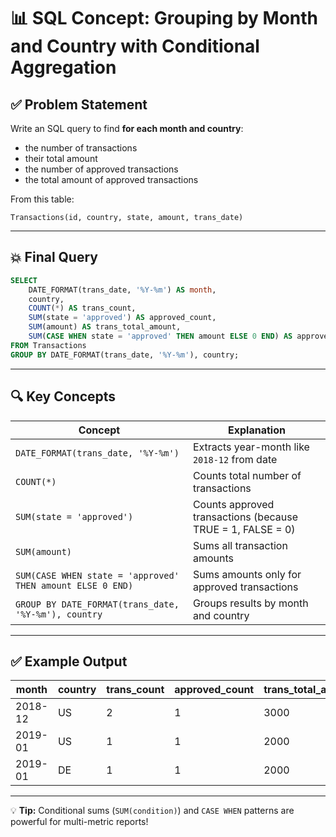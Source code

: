 
# 📊 SQL Concept: Grouping by Month and Country with Conditional Aggregation

## ✅ Problem Statement

Write an SQL query to find **for each month and country**:
- the number of transactions
- their total amount
- the number of approved transactions
- the total amount of approved transactions

From this table:
```
Transactions(id, country, state, amount, trans_date)
```

---

## 💥 Final Query

```sql
SELECT 
    DATE_FORMAT(trans_date, '%Y-%m') AS month,
    country,
    COUNT(*) AS trans_count,
    SUM(state = 'approved') AS approved_count,
    SUM(amount) AS trans_total_amount,
    SUM(CASE WHEN state = 'approved' THEN amount ELSE 0 END) AS approved_total_amount
FROM Transactions
GROUP BY DATE_FORMAT(trans_date, '%Y-%m'), country;
```

---

## 🔍 Key Concepts

| Concept                                  | Explanation                                                     |
|------------------------------------------|-----------------------------------------------------------------|
| `DATE_FORMAT(trans_date, '%Y-%m')`      | Extracts year-month like `2018-12` from date                   |
| `COUNT(*)`                              | Counts total number of transactions                           |
| `SUM(state = 'approved')`               | Counts approved transactions (because TRUE = 1, FALSE = 0)    |
| `SUM(amount)`                           | Sums all transaction amounts                                  |
| `SUM(CASE WHEN state = 'approved' THEN amount ELSE 0 END)` | Sums amounts only for approved transactions                  |
| `GROUP BY DATE_FORMAT(trans_date, '%Y-%m'), country` | Groups results by month and country                          |

---

## ✅ Example Output

| month    | country | trans_count | approved_count | trans_total_amount | approved_total_amount |
|----------|---------|-------------|---------------|---------------------|-----------------------|
| 2018-12 | US      | 2           | 1             | 3000               | 1000                 |
| 2019-01 | US      | 1           | 1             | 2000               | 2000                 |
| 2019-01 | DE      | 1           | 1             | 2000               | 2000                 |

---

💡 **Tip:** Conditional sums (`SUM(condition)`) and `CASE WHEN` patterns are powerful for multi-metric reports!

